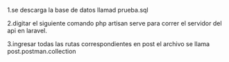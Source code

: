 1.se descarga la base de datos llamad prueba.sql
 
 2.digitar el siguiente comando php artisan serve para correr el servidor del api en laravel.
 
 3.ingresar todas las rutas correspondientes en post el archivo se llama post.postman.collection

